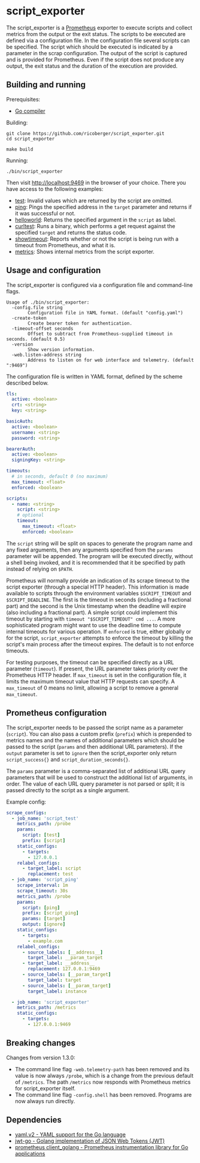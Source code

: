 # script_exporter

The script_exporter is a [Prometheus](https://prometheus.io) exporter to execute scripts and collect metrics from the output or the exit status. The scripts to be executed are defined via a configuration file. In the configuration file several scripts can be specified. The script which should be executed is indicated by a parameter in the scrap configuration. The output of the script is captured and is provided for Prometheus. Even if the script does not produce any output, the exit status and the duration of the execution are provided.

## Building and running

Prerequisites:

- [Go compiler](https://golang.org/dl/)

Building:

```
git clone https://github.com/ricoberger/script_exporter.git
cd script_exporter

make build
```

Running:

```
./bin/script_exporter
```

Then visit [http://localhost:9469](http://localhost:9469) in the browser of your choice. There you have access to the following examples:

- [test](http://localhost:9469/probe?script=test&prefix=test): Invalid values which are returned by the script are omitted.
- [ping](http://localhost:9469/probe?script=ping&prefix=test&params=target&target=example.com): Pings the specified address in the `target` parameter and returns if it was successful or not.
- [helloworld](http://localhost:9469/probe?script=helloworld): Returns the specified argument in the `script` as label.
- [curltest](http://localhost:9469/probe?script=curltest&params=target&target=https://example.com): Runs a binary, which performs a get request against the specified `target` and returns the status code.
- [showtimeout](http://localhost:9469/probe?script=showtimeout&timeout=37): Reports whether or not the script is being run with a timeout from Prometheus, and what it is.
- [metrics](http://localhost:9469/metrics): Shows internal metrics from the script exporter.

## Usage and configuration

The script_exporter is configured via a configuration file and command-line flags.

```
Usage of ./bin/script_exporter:
  -config.file string
    	Configuration file in YAML format. (default "config.yaml")
  -create-token
    	Create bearer token for authentication.
  -timeout-offset seconds
        Offset to subtract from Prometheus-supplied timeout in seconds. (default 0.5)
  -version
    	Show version information.
  -web.listen-address string
    	Address to listen on for web interface and telemetry. (default ":9469")
```

The configuration file is written in YAML format, defined by the scheme described below.

```yaml
tls:
  active: <boolean>
  crt: <string>
  key: <string>

basicAuth:
  active: <boolean>
  username: <string>
  password: <string>

bearerAuth:
  active: <boolean>
  signingKey: <string>

timeouts:
  # in seconds, default 0 (no maximum)
  max_timeout: <float>
  enforced: <boolean>

scripts:
  - name: <string>
    script: <string>
    # optional
    timeout:
      max_timeout: <float>
      enforced: <boolean>
```

The `script` string will be split on spaces to generate the program name and any fixed arguments, then any arguments specified from the `params` parameter will be appended. The program will be executed directly, without a shell being invoked, and it is recommended that it be specified by path instead of relying on ``$PATH``.

Prometheus will normally provide an indication of its scrape timeout to the script exporter (through a special HTTP header). This information is made available to scripts through the environment variables `$SCRIPT_TIMEOUT` and `$SCRIPT_DEADLINE`. The first is the timeout in seconds (including a fractional part) and the second is the Unix timestamp when the deadline will expire (also including a fractional part). A simple script could implement this timeout by starting with `timeout "$SCRIPT_TIMEOUT" cmd ...`. A more sophisticated program might want to use the deadline time to compute internal timeouts for various operation. If `enforced` is true, either globally or for the script, `script_exporter` attempts to enforce the timeout by killing the script's main process after the timeout expires. The default is to not enforce timeouts.

For testing purposes, the timeout can be specified directly as a URL parameter (`timeout`). If present, the URL parameter takes priority over the Prometheus HTTP header. If `max_timeout` is set in the configuration file, it limits the maximum timeout value that HTTP requests can specify. A `max_timeout` of 0 means no limit, allowing a script to remove a general `max_timeout`.

## Prometheus configuration

The script_exporter needs to be passed the script name as a parameter (`script`). You can also pass a custom prefix (`prefix`) which is prepended to metrics names and the names of additional parameters which should be passed to the script (`params` and then additional URL parameters). If the `output` parameter is set to `ignore` then the script_exporter only return `script_success{}` and `script_duration_seconds{}`.

The `params` parameter is a comma-separated list of additional URL query parameters that will be used to construct the additional list of arguments, in order. The value of each URL query parameter is not parsed or split; it is passed directly to the script as a single argument.

Example config:

```yaml
scrape_configs:
  - job_name: 'script_test'
    metrics_path: /probe
    params:
      script: [test]
      prefix: [script]
    static_configs:
      - targets:
        - 127.0.0.1
    relabel_configs:
      - target_label: script
        replacement: test
  - job_name: 'script_ping'
    scrape_interval: 1m
    scrape_timeout: 30s
    metrics_path: /probe
    params:
      script: [ping]
      prefix: [script_ping]
      params: [target]
      output: [ignore]
    static_configs:
      - targets:
        - example.com
    relabel_configs:
      - source_labels: [__address__]
        target_label: __param_target
      - target_label: __address__
        replacement: 127.0.0.1:9469
      - source_labels: [__param_target]
        target_label: target
      - source_labels: [__param_target]
        target_label: instance

  - job_name: 'script_exporter'
    metrics_path: /metrics
    static_configs:
      - targets:
        - 127.0.0.1:9469
```

## Breaking changes

Changes from version 1.3.0:
- The command line flag ``-web.telemetry-path`` has been removed and its value is now always ``/probe``, which is a change from the previous default of ``/metrics``. The path ``/metrics`` now responds with Prometheus metrics for script_exporter itself.
- The command line flag ``-config.shell`` has been removed. Programs are now always run directly.

## Dependencies

- [yaml.v2 - YAML support for the Go language](gopkg.in/yaml.v2)
- [jwt-go - Golang implementation of JSON Web Tokens (JWT)](github.com/dgrijalva/jwt-go)
- [prometheus client_golang - Prometheus instrumentation library for Go applications](https://github.com/prometheus/client_golang/)
